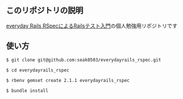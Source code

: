 このリポジトリの説明
------------------------

[everyday Rails RSpecによるRailsテスト入門](https://leanpub.com/everydayrailsrspec-jp)の個人勉強用リポジトリです

使い方
--------

```
$ git clone git@github.com:seak0503/everydayrails_rspec.git

$ cd everydayrails_rspec

$ rbenv gemset create 2.1.1 everydayrails_rspec

$ bundle install
```